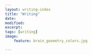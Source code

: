 ```yaml
---
layout: writing-index
title: "Writing"
date: 
modified:
excerpt:
tags: [writing]
image:
    feature: brain_geometry_colors.jpg

---
```


